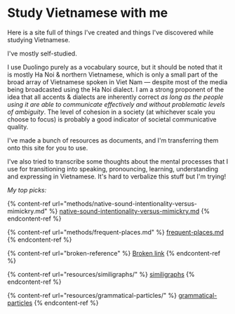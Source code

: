 # Study Vietnamese with me

Here is a site full of things I've created and things I've discovered while studying Vietnamese.

I've mostly self-studied.

I use Duolingo purely as a vocabulary source, but it should be noted that it is mostly Ha Noi & northern Vietnamese, which is only a small part of the broad array of Vietnamese spoken in Viet Nam — despite most of the media being broadcasted using the Ha Noi dialect. I am a strong proponent of the idea that all accents & dialects are inherently correct _as long as the people using it are able to communicate effectively and without problematic levels of ambiguity_. The level of cohesion in a society (at whichever scale you choose to focus) is probably a good indicator of societal communicative quality.

I've made a bunch of resources as documents, and I'm transferring them onto this site for you to use.

I've also tried to transcribe some thoughts about the mental processes that I use for transitioning into speaking, pronouncing, learning, understanding and expressing in Vietnamese. It's hard to verbalize this stuff but I'm trying!

_My top picks:_

{% content-ref url="methods/native-sound-intentionality-versus-mimickry.md" %}
[native-sound-intentionality-versus-mimickry.md](methods/native-sound-intentionality-versus-mimickry.md)
{% endcontent-ref %}

{% content-ref url="methods/frequent-places.md" %}
[frequent-places.md](methods/frequent-places.md)
{% endcontent-ref %}

{% content-ref url="broken-reference" %}
[Broken link](broken-reference)
{% endcontent-ref %}

{% content-ref url="resources/similigraphs/" %}
[similigraphs](resources/similigraphs/)
{% endcontent-ref %}

{% content-ref url="resources/grammatical-particles/" %}
[grammatical-particles](resources/grammatical-particles/)
{% endcontent-ref %}

